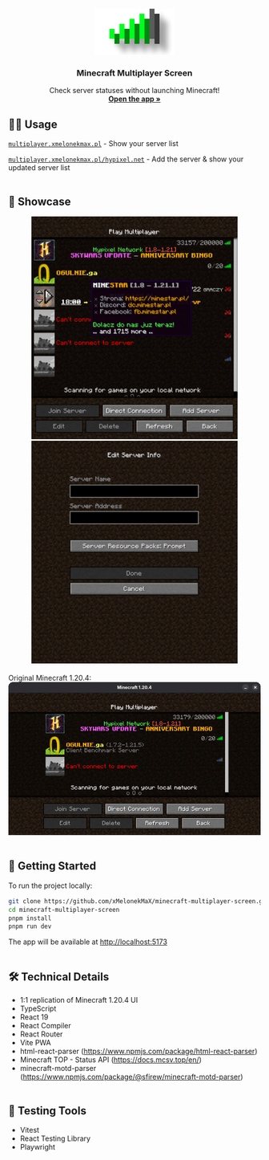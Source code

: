 <div align="center">
  <br />
  <a href="#">
    <img src="assets/readme-logo.png" alt="logo" width="160" height="92">
  </a>

  <h3 align="center">Minecraft Multiplayer Screen</h3>

  <p align="center">
    Check server statuses without launching Minecraft!
    <br />
    <a href="https://multiplayer.xmelonekmax.pl"><strong>Open the app »</strong></a>
  </p>
</div>

## 🧑‍💻 Usage

<a href="https://multiplayer.xmelonekmax.pl">`multiplayer.xmelonekmax.pl`</a> - Show your server list

<a href="https://multiplayer.xmelonekmax.pl/hypixel.net">`multiplayer.xmelonekmax.pl/hypixel.net`</a> - Add the server & show your updated server list
<br /><br />

## 🎥 Showcase
<div align="center">
  <img src="assets/multiplayer-screen.webp" alt="multiplayer screen" width="412" height="444">
  <img src="assets/add-server-screen.webp" alt="add server screen" width="412" height="444">
</div>
<br />
Original Minecraft 1.20.4:
<div align="center">
  <img src="assets/minecraft-window.webp" alt="minecraft window">
</div>
<br />

## 🚀 Getting Started
To run the project locally:
```bash
git clone https://github.com/xMelonekMaX/minecraft-multiplayer-screen.git
cd minecraft-multiplayer-screen
pnpm install
pnpm run dev
```
The app will be available at [http://localhost:5173](http://localhost:5173)
<br /><br />

## 🛠️ Technical Details
- 1:1 replication of Minecraft 1.20.4 UI
- TypeScript
- React 19
- React Compiler
- React Router
- Vite PWA
- html-react-parser (https://www.npmjs.com/package/html-react-parser)
- Minecraft TOP - Status API (https://docs.mcsv.top/en/)
- minecraft-motd-parser (https://www.npmjs.com/package/@sfirew/minecraft-motd-parser)
<br /><br />
  
## 🧪 Testing Tools
- Vitest
- React Testing Library
- Playwright

